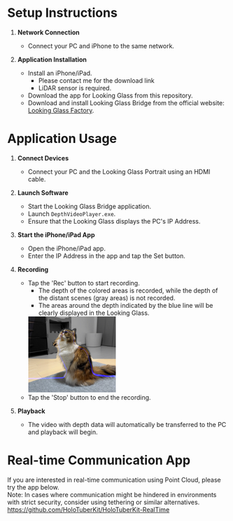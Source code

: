 # Setup Instructions

1. **Network Connection**
   - Connect your PC and iPhone to the same network.

2. **Application Installation**
   - Install an iPhone/iPad.
     * Please contact me for the download link
     * LiDAR sensor is required.
   - Download the app for Looking Glass from this repository.
   - Download and install Looking Glass Bridge from the official website: [Looking Glass Factory](https://lookingglassfactory.com/software/looking-glass-bridge).

# Application Usage

1. **Connect Devices**
   - Connect your PC and the Looking Glass Portrait using an HDMI cable.

2. **Launch Software**
   - Start the Looking Glass Bridge application.
   - Launch `DepthVideoPlayer.exe`.
   - Ensure that the Looking Glass displays the PC's IP Address.

3. **Start the iPhone/iPad App**
   - Open the iPhone/iPad app.
   - Enter the IP Address in the app and tap the Set button.

4. **Recording**
   - Tap the 'Rec' button to start recording.
     * The depth of the colored areas is recorded, while the depth of the distant scenes (gray areas) is not recorded.
     * The areas around the depth indicated by the blue line will be clearly displayed in the Looking Glass.
      <img src="https://github.com/TakashiYoshinaga/DepthVideoPlayer/blob/main/Materials/example.jpg?raw=true" width="200">
   - Tap the 'Stop' button to end the recording.

5. **Playback**
   - The video with depth data will automatically be transferred to the PC and playback will begin.
  
# Real-time Communication App
If you are interested in real-time communication using Point Cloud, please try the app below.  
Note: In cases where communication might be hindered in environments with strict security, consider using tethering or similar alternatives.  
https://github.com/HoloTuberKit/HoloTuberKit-RealTime


